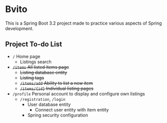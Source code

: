 # Bvito
This is a Spring Boot 3.2 project made to
practice various aspects of Spring development.

## Project To-do List
- `/` Home page
  - Listings search
- ~~`/items` All listed items page~~
  - ~~Listing database entity~~
  - ~~Listing tags~~
  - ~~`/items/add` Ability to list a new item~~
  - ~~`/items/{id}` Individual listing pages~~
- `/profile` Personal account to display and
configure own listings
  - `/registration`, `/login`
    - User database entity
      - Connect user entity with item entity
    - Spring security configuration
